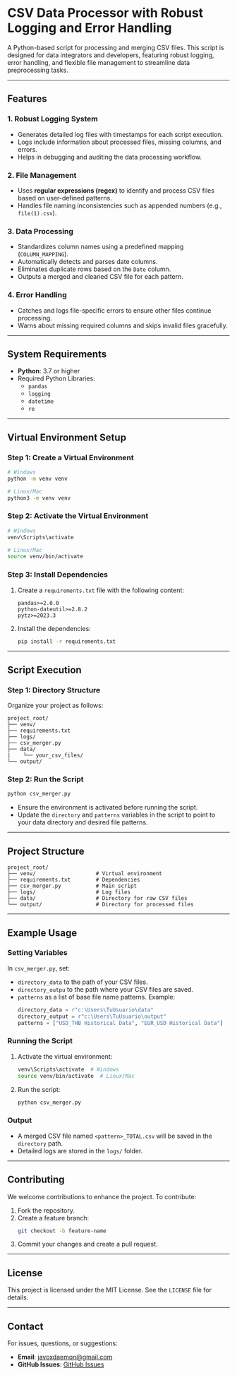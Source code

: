 # CSV Data Processor with Robust Logging and Error Handling

A Python-based script for processing and merging CSV files. This script is designed for data integrators and developers, featuring robust logging, error handling, and flexible file management to streamline data preprocessing tasks.

---

## Features

### 1. **Robust Logging System**
- Generates detailed log files with timestamps for each script execution.
- Logs include information about processed files, missing columns, and errors.
- Helps in debugging and auditing the data processing workflow.

### 2. **File Management**
- Uses **regular expressions (regex)** to identify and process CSV files based on user-defined patterns.
- Handles file naming inconsistencies such as appended numbers (e.g., `file(1).csv`).

### 3. **Data Processing**
- Standardizes column names using a predefined mapping (`COLUMN_MAPPING`).
- Automatically detects and parses date columns.
- Eliminates duplicate rows based on the `Date` column.
- Outputs a merged and cleaned CSV file for each pattern.

### 4. **Error Handling**
- Catches and logs file-specific errors to ensure other files continue processing.
- Warns about missing required columns and skips invalid files gracefully.

---

## System Requirements
- **Python**: 3.7 or higher
- Required Python Libraries:
  - `pandas`
  - `logging`
  - `datetime`
  - `re`

---

## Virtual Environment Setup

### Step 1: Create a Virtual Environment
```bash
# Windows
python -m venv venv

# Linux/Mac
python3 -m venv venv
```

### Step 2: Activate the Virtual Environment
```bash
# Windows
venv\Scripts\activate

# Linux/Mac
source venv/bin/activate
```

### Step 3: Install Dependencies
1. Create a `requirements.txt` file with the following content:
    ```text
    pandas>=2.0.0
    python-dateutil>=2.8.2
    pytz>=2023.3
    ```
2. Install the dependencies:
    ```bash
    pip install -r requirements.txt
    ```

---

## Script Execution

### Step 1: Directory Structure
Organize your project as follows:
```
project_root/
├── venv/
├── requirements.txt
├── logs/
├── csv_merger.py
├── data/
|    └── your_csv_files/
└── output/
```

### Step 2: Run the Script
```bash
python csv_merger.py
```
- Ensure the environment is activated before running the script.
- Update the `directory` and `patterns` variables in the script to point to your data directory and desired file patterns.

---

## Project Structure
```
project_root/
├── venv/                   # Virtual environment
├── requirements.txt        # Dependencies
├── csv_merger.py           # Main script
├── logs/                   # Log files
├── data/                   # Directory for raw CSV files
└── output/                 # Directory for processed files
```

---

## Example Usage

### Setting Variables
In `csv_merger.py`, set:
- `directory_data` to the path of your CSV files.
- `directory_outpu` to the path where your CSV files are saved.
- `patterns` as a list of base file name patterns. Example:
    ```python
    directory_data = r"c:\Users\TuUsuario\data"
    directory_output = r"c:\Users\TuUsuario\output"
    patterns = ["USD_THB Historical Data", "EUR_USD Historical Data"]
    ```

### Running the Script
1. Activate the virtual environment:
    ```bash
    venv\Scripts\activate  # Windows
    source venv/bin/activate  # Linux/Mac
    ```
2. Run the script:
    ```bash
    python csv_merger.py
    ```

### Output
- A merged CSV file named `<pattern>_TOTAL.csv` will be saved in the `directory` path.
- Detailed logs are stored in the `logs/` folder.

---

## Contributing
We welcome contributions to enhance the project. To contribute:
1. Fork the repository.
2. Create a feature branch:
    ```bash
    git checkout -b feature-name
    ```
3. Commit your changes and create a pull request.

---

## License
This project is licensed under the MIT License. See the `LICENSE` file for details.

---

## Contact
For issues, questions, or suggestions:
- **Email**: javoxdaemon@gmail.com
- **GitHub Issues**: [GitHub Issues](https://github.com/JavierVaronBueno)
